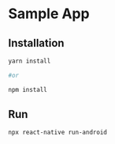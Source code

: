 # Sample App

## Installation

```bash
yarn install

#or

npm install
```

## Run

```bash
npx react-native run-android
```
